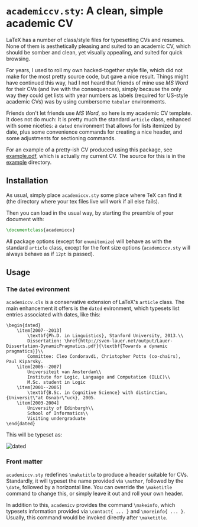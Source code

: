 # `academiccv.sty`: A clean, simple academic CV

LaTeX has a number of class/style files for typesetting CVs and resumes. None
of them is aesthetically pleasing and suited to an academic CV, which should be
somber and clean, yet visually appealing, and suited for quick browsing.

For years, I used to roll my own hacked-together style file, which did not make
for the most pretty source code, but gave a nice result. Things might have 
continued this way, had I not heard that friends of mine use *MS Word* for 
their  CVs (and live with the consequences), simply because the only way they 
could get lists with year numbers as labels (required for US-style academic 
CVs) was by using cumbersome `tabular` environments.

Friends don't let friends use *MS Word*, so here is my academic CV template. 
It does not do much: It is pretty much the standard `article` class, enhanced
with some niceties: a `dated` environment that allows for lists itemized by
date, plus some convenience commands for creating a nice header, and some 
adjustments for sectioning commands.

For an example of a pretty-ish CV produced using this package, see 
[example.pdf](example/main.pdf), which is actually my current CV. 
The source for this is in the [example](example/) directory.

## Installation

As usual, simply place `academiccv.sty` some place where TeX can find it
(the directory where your tex files live will work if all else fails).

Then you can load in the usual way, by starting the preamble
of your document with:
```latex
\documentclass{academiccv}
```

All package options (except for `enumitemize`) will behave as with the standard
`article` class, except for the font size options (`academiccv.sty` will always behave as if `12pt` is passed).

## Usage

### The `dated` evironment

`academiccv.cls` is a conservative extension of LaTeX's `article` class. The 
main enhancement it offers is the `dated` evironment, which typesets list entries associated with dates, like this:

```
\begin{dated} 
    \item[2007--2013] 
        \textbf{Ph.D. in Linguistics}, Stanford University, 2013.\\
        Dissertation: \href{http://sven-lauer.net/output/Lauer-Dissertation-DynamicPragmatics.pdf}{\textbf{Towards a dynamic pragmatics}}\\
        Committee: Cleo Condoravdi, Christopher Potts (co-chairs), Paul Kiparsky.
    \item[2005--2007]
        Universiteit van Amsterdam\\
        Institute for Logic, Language and Computation (ILLC)\\
        M.Sc. student in Logic
    \item[2001--2005] 
        \textbf{B.Sc. in Cognitive Science} with distinction, {Universit\"at Osnabr\"uck}, 2005. 
    \item[2003-2004]
        University of Edinburgh\\
        School of Informatics\\
        Visiting undergraduate 
\end{dated}
```

This will be typeset as: 

![dated](http://www.sven-lauer.net/files/academiccv/years.png)

### Front matter

`academiccv.sty` redefines `\maketitle` to produce a header suitable for CVs.
Standardly, it will typeset the name provided via `\author`, followed by the 
`\date`, followed by a horizontal line. You can override the `\maketitle` 
command to change this, or simply leave it out and roll your own header.

In addition to this, `academicv` provides the command `\makeinfo`, which 
typesets information provided via `\contact{ ... }` and `\moreinfo{ ... }`. 
Usually, this command would be invoked directly after `\maketitle`.




